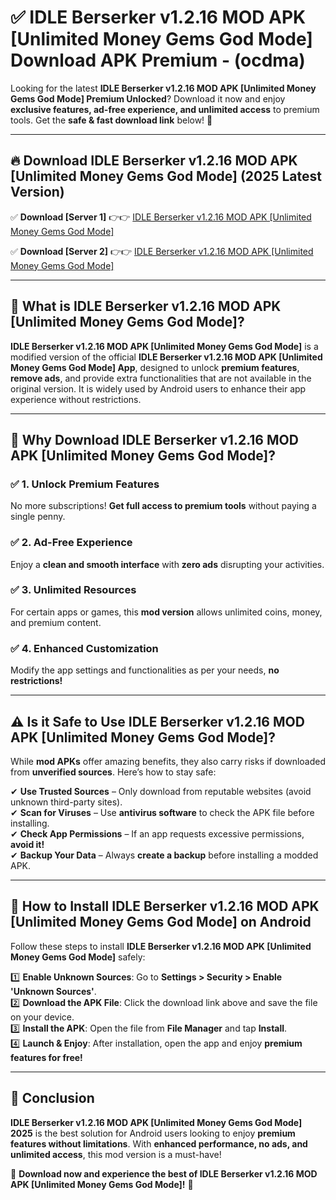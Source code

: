 
# ✅ IDLE Berserker v1.2.16 MOD APK [Unlimited Money Gems God Mode] Download APK Premium -  (ocdma) 

Looking for the latest **IDLE Berserker v1.2.16 MOD APK [Unlimited Money Gems God Mode] Premium Unlocked**? Download it now and enjoy **exclusive features, ad-free experience, and unlimited access** to premium tools. Get the **safe & fast download link** below! 🚀

---

## 🔥 Download IDLE Berserker v1.2.16 MOD APK [Unlimited Money Gems God Mode] (2025 Latest Version)

✅ **Download [Server 1]** 👉👉 [IDLE Berserker v1.2.16 MOD APK [Unlimited Money Gems God Mode] ](https://apkcomod.com?title=IDLE_Berserker_v1.2.16_MOD_APK_[Unlimited_Money_Gems_God_Mode])  

✅ **Download [Server 2]** 👉👉 [IDLE Berserker v1.2.16 MOD APK [Unlimited Money Gems God Mode] ](https://apkcomod.com?title=IDLE_Berserker_v1.2.16_MOD_APK_[Unlimited_Money_Gems_God_Mode])  


---

## 📌 What is IDLE Berserker v1.2.16 MOD APK [Unlimited Money Gems God Mode]?

**IDLE Berserker v1.2.16 MOD APK [Unlimited Money Gems God Mode]** is a modified version of the official **IDLE Berserker v1.2.16 MOD APK [Unlimited Money Gems God Mode] App**, designed to unlock **premium features**, **remove ads**, and provide extra functionalities that are not available in the original version. It is widely used by Android users to enhance their app experience without restrictions.

---

## 🌟 Why Download IDLE Berserker v1.2.16 MOD APK [Unlimited Money Gems God Mode]?

### ✅ 1. Unlock Premium Features
No more subscriptions! **Get full access to premium tools** without paying a single penny.

### ✅ 2. Ad-Free Experience
Enjoy a **clean and smooth interface** with **zero ads** disrupting your activities.

### ✅ 3. Unlimited Resources
For certain apps or games, this **mod version** allows unlimited coins, money, and premium content.

### ✅ 4. Enhanced Customization
Modify the app settings and functionalities as per your needs, **no restrictions!**

---

## ⚠️ Is it Safe to Use IDLE Berserker v1.2.16 MOD APK [Unlimited Money Gems God Mode]?

While **mod APKs** offer amazing benefits, they also carry risks if downloaded from **unverified sources**. Here’s how to stay safe:

✔ **Use Trusted Sources** – Only download from reputable websites (avoid unknown third-party sites).  
✔ **Scan for Viruses** – Use **antivirus software** to check the APK file before installing.  
✔ **Check App Permissions** – If an app requests excessive permissions, **avoid it!**  
✔ **Backup Your Data** – Always **create a backup** before installing a modded APK.

---

## 📲 How to Install IDLE Berserker v1.2.16 MOD APK [Unlimited Money Gems God Mode] on Android

Follow these steps to install **IDLE Berserker v1.2.16 MOD APK [Unlimited Money Gems God Mode]** safely:

1️⃣ **Enable Unknown Sources**: Go to **Settings > Security > Enable 'Unknown Sources'**.  
2️⃣ **Download the APK File**: Click the download link above and save the file on your device.  
3️⃣ **Install the APK**: Open the file from **File Manager** and tap **Install**.  
4️⃣ **Launch & Enjoy**: After installation, open the app and enjoy **premium features for free!**

---

## 🚀 Conclusion

**IDLE Berserker v1.2.16 MOD APK [Unlimited Money Gems God Mode] 2025** is the best solution for Android users looking to enjoy **premium features without limitations**. With **enhanced performance, no ads, and unlimited access**, this mod version is a must-have!

🔻 **Download now and experience the best of IDLE Berserker v1.2.16 MOD APK [Unlimited Money Gems God Mode]!** 🔻

